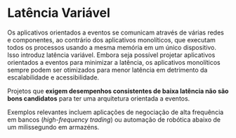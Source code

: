 # Latência Variável

Os aplicativos orientados a eventos se comunicam através de várias redes e componentes, ao contrário dos aplicativos monolíticos, que executam todos os processos usando a mesma memória em um único dispositivo. Isso introduz latência variável. Embora seja possível projetar aplicativos orientados a eventos para minimizar a latência, os aplicativos monolíticos sempre podem ser otimizados para menor latência em detrimento da escalabilidade e acessibilidade.

Projetos que **exigem desempenhos consistentes de baixa latência não são bons candidatos** para ter uma arquitetura orientada a eventos.

Exemplos relevantes incluem aplicações de negociação de alta frequência em bancos (_high-frequency trading_) ou automação de robótica abaixo de um milissegundo em armazéns.
